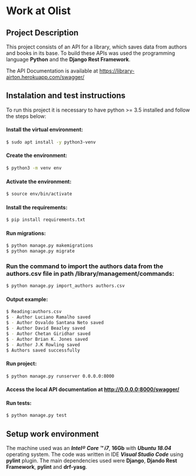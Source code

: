 # Work at Olist

## Project Description

This project consists of an API for a library, which saves data from authors and books in its base. To build these APIs was used the programming language **Python** and the **Django Rest Framework**.


The API Documentation is available at https://library-airton.herokuapp.com/swagger/

## Instalation and test instructions

To run this project it is necessary to have python >= 3.5 installed and follow the steps below:

#### Install the virtual environment:
```sh
$ sudo apt install -y python3-venv
```

#### Create the environment:
```sh
$ python3 -m venv env
```

#### Activate the environment:
```sh
$ source env/bin/activate
```

#### Install the requirements:
```sh
$ pip install requirements.txt
```

#### Run migrations:
```sh
$ python manage.py makemigrations
$ python manage.py migrate
```

### Run the command to import the authors data from the **authors.csv** file in path **/library/management/commands**:
```sh
$ python manage.py import_authors authors.csv
```

#### Output example:
```sh
$ Reading:authors.csv
$ - Author Luciano Ramalho saved
$ - Author Osvaldo Santana Neto saved
$ - Author David Beazley saved
$ - Author Chetan Giridhar saved
$ - Author Brian K. Jones saved
$ - Author J.K Rowling saved
$ Authors saved successfully
```

#### Run project:
```sh
$ python manage.py runserver 0.0.0.0:8000
```

#### Access the local API documentation at http://0.0.0.0:8000/swagger/

#### Run tests:
```sh
$ python manage.py test
```

## Setup work environment

The machine used was an ***Intel® Core ™ i7***, **16Gb** with ***Ubuntu 18.04*** operating system. The code was written in IDE ***Visual Studio Code*** using **pylint** plugin. The main dependencies used were **Django**, **Djando Rest Framework**, **pylint** and **drf-yasg**.
